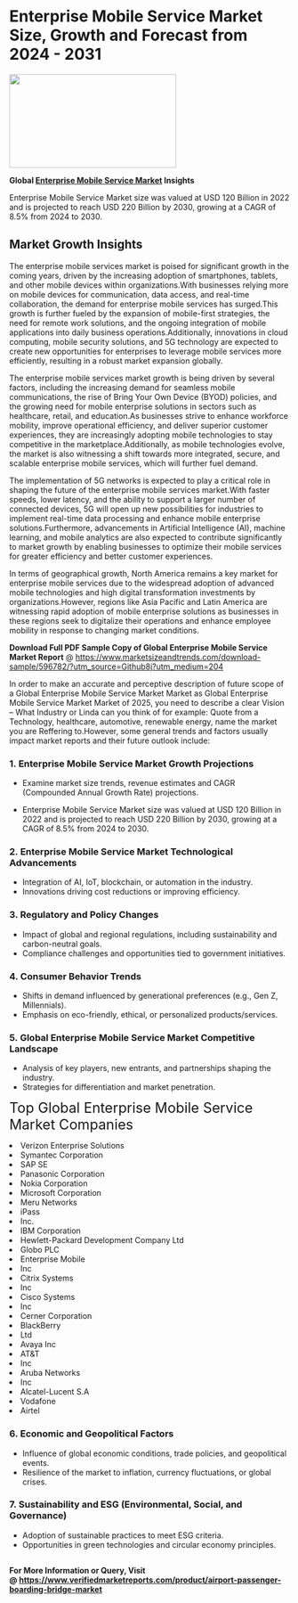 <H1>Enterprise Mobile Service Market Size, Growth and Forecast from 2024 - 2031</H1><img class="aligncenter size-medium wp-image-584254" src="https://thirdeyenews.in/wp-content/uploads/2024/09/Global-Market-Research-300x168.jpeg" alt="" width="300" height="168" /><p><strong>Global&nbsp;<a href="https://www.marketsizeandtrends.com/download-sample/596782/?utm_source=Github8j?utm_medium=204">Enterprise Mobile Service Market</a> Insights</strong></p><p>Enterprise Mobile Service Market size was valued at USD 120 Billion in 2022 and is projected to reach USD 220 Billion by 2030, growing at a CAGR of 8.5% from 2024 to 2030.</p><p><h2>Market Growth Insights</h2> <p>The enterprise mobile services market is poised for significant growth in the coming years, driven by the increasing adoption of smartphones, tablets, and other mobile devices within organizations.With businesses relying more on mobile devices for communication, data access, and real-time collaboration, the demand for enterprise mobile services has surged.This growth is further fueled by the expansion of mobile-first strategies, the need for remote work solutions, and the ongoing integration of mobile applications into daily business operations.Additionally, innovations in cloud computing, mobile security solutions, and 5G technology are expected to create new opportunities for enterprises to leverage mobile services more efficiently, resulting in a robust market expansion globally.</p> <p>The enterprise mobile services market growth is being driven by several factors, including the increasing demand for seamless mobile communications, the rise of Bring Your Own Device (BYOD) policies, and the growing need for mobile enterprise solutions in sectors such as healthcare, retail, and education.As businesses strive to enhance workforce mobility, improve operational efficiency, and deliver superior customer experiences, they are increasingly adopting mobile technologies to stay competitive in the marketplace.Additionally, as mobile technologies evolve, the market is also witnessing a shift towards more integrated, secure, and scalable enterprise mobile services, which will further fuel demand.</p> <p>The implementation of 5G networks is expected to play a critical role in shaping the future of the enterprise mobile services market.With faster speeds, lower latency, and the ability to support a larger number of connected devices, 5G will open up new possibilities for industries to implement real-time data processing and enhance mobile enterprise solutions.Furthermore, advancements in Artificial Intelligence (AI), machine learning, and mobile analytics are also expected to contribute significantly to market growth by enabling businesses to optimize their mobile services for greater efficiency and better customer experiences.</p> <p>In terms of geographical growth, North America remains a key market for enterprise mobile services due to the widespread adoption of advanced mobile technologies and high digital transformation investments by organizations.However, regions like Asia Pacific and Latin America are witnessing rapid adoption of mobile enterprise solutions as businesses in these regions seek to digitalize their operations and enhance employee mobility in response to changing market conditions.</p> <p><span class=""><strong>Download Full PDF Sample Copy of Global Enterprise Mobile Service Market Report</strong> @ <a href="https://www.marketsizeandtrends.com/download-sample/596782/?utm_source=Github8j?utm_medium=204" target="_blank">https://www.marketsizeandtrends.com/download-sample/596782/?utm_source=Github8j?utm_medium=204</a></span></p><p>In order to make an accurate and perceptive description of future scope of a Global&nbsp;Enterprise Mobile Service Market Market as Global&nbsp;Enterprise Mobile Service Market Market of 2025, you need to describe a clear Vision &ndash; What Industry or Linda can you think of for example: Quote from a Technology, healthcare, automotive, renewable energy, name the market you are Reffering to.However, some general trends and factors usually impact market reports and their future outlook include:</p><h3>1.&nbsp;<strong>Enterprise Mobile Service Market Growth Projections</strong></h3><ul><li>Examine market size trends, revenue estimates and CAGR (Compounded Annual Growth Rate) projections.</li><li><p>Enterprise Mobile Service Market size was valued at USD 120 Billion in 2022 and is projected to reach USD 220 Billion by 2030, growing at a CAGR of 8.5% from 2024 to 2030.</p></li></ul><h3>2.&nbsp;<strong>Enterprise Mobile Service Market Technological Advancements</strong></h3><ul><li>Integration of AI, IoT, blockchain, or automation in the industry.</li><li>Innovations driving cost reductions or improving efficiency.</li></ul><h3>3.&nbsp;<strong>Regulatory and Policy Changes</strong></h3><ul><li>Impact of global and regional regulations, including sustainability and carbon-neutral goals.</li><li>Compliance challenges and opportunities tied to government initiatives.</li></ul><h3>4.&nbsp;<strong>Consumer Behavior Trends</strong></h3><ul><li>Shifts in demand influenced by generational preferences (e.g., Gen Z, Millennials).</li><li>Emphasis on eco-friendly, ethical, or personalized products/services.</li></ul><h3>5.&nbsp;<strong>Global Enterprise Mobile Service Market Competitive Landscape</strong></h3><ul><li>Analysis of key players, new entrants, and partnerships shaping the industry.</li><li>Strategies for differentiation and market penetration.</li></ul><p data-pm-slice="1 1 []"><span style="color: inherit; font-family: inherit; font-size: 25px;">Top Global Enterprise Mobile Service Market Companies</span></p><div class="" data-test-id=""><p><li>Verizon Enterprise Solutions</li><li> Symantec Corporation</li><li> SAP SE</li><li> Panasonic Corporation</li><li> Nokia Corporation</li><li> Microsoft Corporation</li><li> Meru Networks</li><li> iPass</li><li> Inc.</li><li> IBM Corporation</li><li> Hewlett-Packard Development Company Ltd</li><li> Globo PLC</li><li> Enterprise Mobile</li><li> Inc</li><li> Citrix Systems</li><li> Inc</li><li> Cisco Systems</li><li> Inc</li><li> Cerner Corporation</li><li> BlackBerry</li><li> Ltd</li><li> Avaya Inc</li><li> AT&T</li><li> Inc</li><li> Aruba Networks</li><li> Inc</li><li> Alcatel-Lucent S.A</li><li> Vodafone</li><li> Airtel</li></p></div><h3>6.&nbsp;<strong>Economic and Geopolitical Factors</strong></h3><ul><li>Influence of global economic conditions, trade policies, and geopolitical events.</li><li>Resilience of the market to inflation, currency fluctuations, or global crises.</li></ul><h3>7.&nbsp;<strong>Sustainability and ESG (Environmental, Social, and Governance)</strong></h3><ul><li>Adoption of sustainable practices to meet ESG criteria.</li><li>Opportunities in green technologies and circular economy principles.</li></ul><h2><strong style="font-size: 14px;">For More Information or Query, Visit @&nbsp;</strong><a style="background-color: #ffffff; font-size: 14px;" href="https://www.marketsizeandtrends.com/report/enterprise-mobile-service-market/" target="_blank">https://www.verifiedmarketreports.com/product/airport-passenger-boarding-bridge-market</a></h2>
